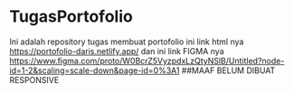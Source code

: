 # TugasPortofolio
Ini adalah repository tugas membuat portofolio
ini link html nya https://portofolio-daris.netlify.app/
dan ini link FIGMA nya https://www.figma.com/proto/W0BcrZ5VyzpdxLzQtyNSlB/Untitled?node-id=1-2&scaling=scale-down&page-id=0%3A1
##MAAF BELUM DIBUAT RESPONSIVE 
